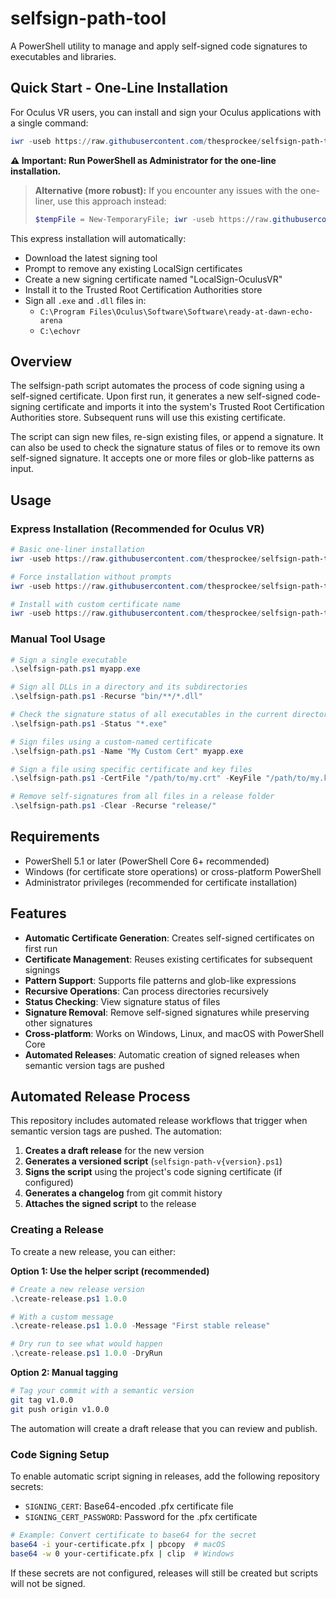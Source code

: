 # selfsign-path-tool

A PowerShell utility to manage and apply self-signed code signatures to executables and libraries.

## Quick Start - One-Line Installation

For Oculus VR users, you can install and sign your Oculus applications with a single command:

```powershell
iwr -useb https://raw.githubusercontent.com/thesprockee/selfsign-path-tool/main/install.ps1 | iex
```

**⚠️ Important: Run PowerShell as Administrator for the one-line installation.**

> **Alternative (more robust):** If you encounter any issues with the one-liner, use this approach instead:
> ```powershell
> $tempFile = New-TemporaryFile; iwr -useb https://raw.githubusercontent.com/thesprockee/selfsign-path-tool/main/install.ps1 -OutFile $tempFile; if (Get-Command pwsh -ErrorAction SilentlyContinue) { pwsh -File $tempFile } else { powershell -File $tempFile }; Remove-Item $tempFile
> ```

This express installation will automatically:
- Download the latest signing tool
- Prompt to remove any existing LocalSign certificates
- Create a new signing certificate named "LocalSign-OculusVR"
- Install it to the Trusted Root Certification Authorities store
- Sign all `.exe` and `.dll` files in:
  - `C:\Program Files\Oculus\Software\Software\ready-at-dawn-echo-arena`
  - `C:\echovr`

## Overview

The selfsign-path script automates the process of code signing using a self-signed certificate. Upon first run, it generates a new self-signed code-signing certificate and imports it into the system's Trusted Root Certification Authorities store. Subsequent runs will use this existing certificate.

The script can sign new files, re-sign existing files, or append a signature. It can also be used to check the signature status of files or to remove its own self-signed signature. It accepts one or more files or glob-like patterns as input.

## Usage

### Express Installation (Recommended for Oculus VR)

```powershell
# Basic one-liner installation
iwr -useb https://raw.githubusercontent.com/thesprockee/selfsign-path-tool/main/install.ps1 | iex

# Force installation without prompts
iwr -useb https://raw.githubusercontent.com/thesprockee/selfsign-path-tool/main/install.ps1 | iex -Command "& { . ([ScriptBlock]::Create(\$input)); Install-LocalSign -Force }"

# Install with custom certificate name
iwr -useb https://raw.githubusercontent.com/thesprockee/selfsign-path-tool/main/install.ps1 | iex -Command "& { . ([ScriptBlock]::Create(\$input)); Install-LocalSign -CertName 'MyCustomCert' }"
```

### Manual Tool Usage

```powershell
# Sign a single executable
.\selfsign-path.ps1 myapp.exe

# Sign all DLLs in a directory and its subdirectories
.\selfsign-path.ps1 -Recurse "bin/**/*.dll"

# Check the signature status of all executables in the current directory
.\selfsign-path.ps1 -Status "*.exe"

# Sign files using a custom-named certificate
.\selfsign-path.ps1 -Name "My Custom Cert" myapp.exe

# Sign a file using specific certificate and key files
.\selfsign-path.ps1 -CertFile "/path/to/my.crt" -KeyFile "/path/to/my.key" myapp.exe

# Remove self-signatures from all files in a release folder
.\selfsign-path.ps1 -Clear -Recurse "release/"
```

## Requirements

- PowerShell 5.1 or later (PowerShell Core 6+ recommended)
- Windows (for certificate store operations) or cross-platform PowerShell
- Administrator privileges (recommended for certificate installation)

## Features

- **Automatic Certificate Generation**: Creates self-signed certificates on first run
- **Certificate Management**: Reuses existing certificates for subsequent signings
- **Pattern Support**: Supports file patterns and glob-like expressions
- **Recursive Operations**: Can process directories recursively
- **Status Checking**: View signature status of files
- **Signature Removal**: Remove self-signed signatures while preserving other signatures
- **Cross-platform**: Works on Windows, Linux, and macOS with PowerShell Core 
- **Automated Releases**: Automatic creation of signed releases when semantic version tags are pushed

## Automated Release Process

This repository includes automated release workflows that trigger when semantic version tags are pushed. The automation:

1. **Creates a draft release** for the new version
2. **Generates a versioned script** (`selfsign-path-v{version}.ps1`) 
3. **Signs the script** using the project's code signing certificate (if configured)
4. **Generates a changelog** from git commit history
5. **Attaches the signed script** to the release

### Creating a Release

To create a new release, you can either:

**Option 1: Use the helper script (recommended)**
```powershell
# Create a new release version
.\create-release.ps1 1.0.0

# With a custom message
.\create-release.ps1 1.0.0 -Message "First stable release"

# Dry run to see what would happen
.\create-release.ps1 1.0.0 -DryRun
```

**Option 2: Manual tagging**
```bash
# Tag your commit with a semantic version
git tag v1.0.0
git push origin v1.0.0
```

The automation will create a draft release that you can review and publish.

### Code Signing Setup

To enable automatic script signing in releases, add the following repository secrets:

- `SIGNING_CERT`: Base64-encoded .pfx certificate file
- `SIGNING_CERT_PASSWORD`: Password for the .pfx certificate

```bash
# Example: Convert certificate to base64 for the secret
base64 -i your-certificate.pfx | pbcopy  # macOS
base64 -w 0 your-certificate.pfx | clip  # Windows
```

If these secrets are not configured, releases will still be created but scripts will not be signed.
